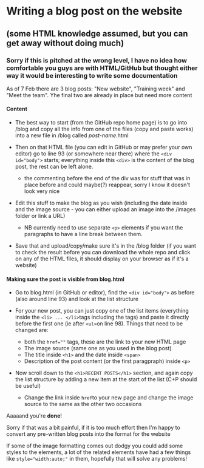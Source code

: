 # Writing a blog post on the website
## (some HTML knowledge assumed, but you can get away without doing much)
### Sorry if this is pitched at the wrong level, I have no idea how comfortable you guys are with HTML/GitHub but thought either way it would be interesting to write some documentation

As of 7 Feb there are 3 blog posts: "New website", "Training week" and "Meet the team". Yhe final two are already in place but need more content

#### Content

- The best way to start (from the GitHub repo home page) is to go into /blog and copy all the  info from one of the files (copy and paste works) into a new file in /blog 
called *post-name*.html 

- Then on that HTML file (you can edit in GitHub or may prefer your own editor) go to line 93 (or somewhere near there) where the `<div id="body">` starts; 
everything inside this `<div>` is the content of the blog post, the rest can be left alone. 
  - the commenting before the end of the div was for stuff that was in place before
and could maybe(?) reappear, sorry I know it doesn't look very nice

- Edit this stuff to make the blog as you wish (including the date inside <span> and the image source - you can either upload an image into the /images folder or link a URL)
  - NB currently need to use separate `<p>` elements if you want the paragraphs to have a line break between them.

- Save that and upload/copy/make sure it's in the /blog folder (if you want to check the result before you can download the whole repo and click on any of the HTML
files, it should display on your browser as if it's a website)


#### Making sure the post is visible from blog.html

- Go to blog.html (in GitHub or editor), find the `<div id="body">` as before (also around line 93) and look at the list structure

- For your new post, you can just copy one of the list items (everything inside the `<li> ... </li>`tags including the tags) and paste it directly before the first one (ie after `<ul>`on line 98). Things that need to be changed are:
  - both the `href=""` tags, these are the link to your new HTML page
  - The image source (same one as you used in the blog post)
  - The title inside `<h1>` and the date inside `<span>`
  - Description of the post content (or the first paragpraph) inside `<p>`
  
- Now scroll down to the `<h1>RECENT POSTS</h1>` section, and again copy the list structure by adding a new item at the start of the list (C+P should be useful)
  - Change the link inside `href`to your new page and change the image source to the same as the other two occasions
  
Aaaaand you're **done**!

Sorry if that was a bit painful, if it is too much effort then I'm happy to convert any pre-written blog posts into the format for the website

If some of the image formatting comes out dodgy you could add some styles to the elements, a lot of the related elements have had a few things like `style="width:auto;"` in them, hopefully that will solve any problems!

